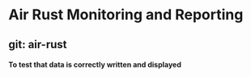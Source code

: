 # Air Rust Monitoring and Reporting
## git: air-rust



#### To test that data is correctly written and displayed